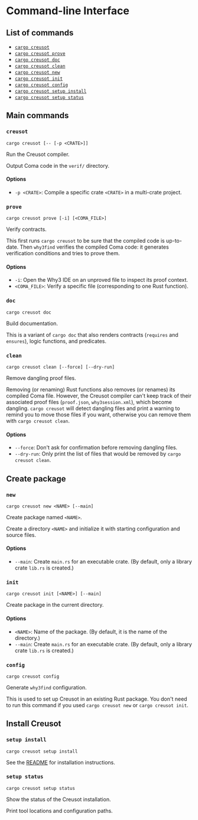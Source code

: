 # Command-line Interface

## List of commands

- [`cargo creusot`](#creusot)
- [`cargo creusot prove`](#prove)
- [`cargo creusot doc`](#doc)
- [`cargo creusot clean`](#clean)
- [`cargo creusot new`](#new)
- [`cargo creusot init`](#init)
- [`cargo creusot config`](#config)
- [`cargo creusot setup install`](#setup-install)
- [`cargo creusot setup status`](#setup-status)

## Main commands

### `creusot`

```
cargo creusot [-- [-p <CRATE>]]
```

Run the Creusot compiler.

Output Coma code in the `verif/` directory.

#### Options

- `-p <CRATE>`: Compile a specific crate `<CRATE>` in a multi-crate project.

### `prove`

```
cargo creusot prove [-i] [<COMA_FILE>]
```

Verify contracts.

This first runs `cargo creusot` to be sure that the compiled code is up-to-date.
Then `why3find` verifies the compiled Coma code: it generates verification conditions
and tries to prove them.

#### Options

- `-i`: Open the Why3 IDE on an unproved file to inspect its proof context.
- `<COMA_FILE>`: Verify a specific file (corresponding to one Rust function).

### `doc`

```
cargo creusot doc
```

Build documentation.

This is a variant of `cargo doc` that also renders contracts (`requires` and `ensures`), logic functions, and predicates.


### `clean`

```
cargo creusot clean [--force] [--dry-run]
```

Remove dangling proof files.

Removing (or renaming) Rust functions also removes (or renames) its compiled Coma file.
However, the Creusot compiler can't keep track of their associated proof files (`proof.json`, `why3session.xml`), which become dangling.
`cargo creusot` will detect dangling files and print a warning to remind you to move those files if you want,
otherwise you can remove them with `cargo creusot clean`.

#### Options

- `--force`: Don't ask for confirmation before removing dangling files.
- `--dry-run`: Only print the list of files that would be removed by `cargo creusot clean`.

## Create package

### `new`

```
cargo creusot new <NAME> [--main]
```

Create package named `<NAME>`.

Create a directory `<NAME>` and initialize it with starting configuration and source files.

#### Options

- `--main`: Create `main.rs` for an executable crate. (By default, only a library crate `lib.rs` is created.)

### `init`

```
cargo creusot init [<NAME>] [--main]
```

Create package in the current directory.

#### Options

- `<NAME>`: Name of the package. (By default, it is the name of the directory.)
- `--main`: Create `main.rs` for an executable crate. (By default, only a library crate `lib.rs` is created.)

### `config`

```
cargo creusot config
```

Generate `why3find` configuration.

This is used to set up Creusot in an existing Rust package.
You don't need to run this command if you used `cargo creusot new` or `cargo creusot init`.

## Install Creusot

### `setup install`

```
cargo creusot setup install
```

See the [README](https://github.com/creusot-rs/creusot) for installation instructions.

### `setup status`

```
cargo creusot setup status
```

Show the status of the Creusot installation.

Print tool locations and configuration paths.